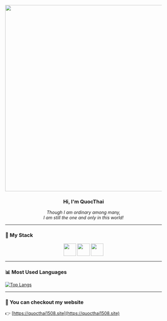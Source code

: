<p align="center">
  <img src="[https://i.imgur.com/YOUR_IMAGE.png](https://camo.githubusercontent.com/a8aca94558ab38ed024d56854122770b82972de472cea5fd80816e73c6140867/68747470733a2f2f692e696d6775722e636f6d2f493554305a696e2e6a706567)" width="600"/>
</p>

<h3 align="center">Hi, I'm <strong>QuocThai</strong></h3>
<p align="center"><em>Though I am ordinary among many,<br/>I am still the one and only in this world!</em></p>

---

### 🧰 My Stack

<p align="center">
  <img src="https://cdn.jsdelivr.net/gh/devicons/devicon/icons/vscode/vscode-original.svg" width="40"/>
  <img src="https://cdn.jsdelivr.net/gh/devicons/devicon/icons/linux/linux-original.svg" width="40"/>
  <img src="https://cdn.jsdelivr.net/gh/devicons/devicon/icons/github/github-original.svg" width="40"/>
</p>

---

### 📊 Most Used Languages

[![Top Langs](https://github-readme-stats.vercel.app/api/top-langs/?username=WuThanhDieu&layout=compact&theme=tokyonight)](https://github.com/qthai1508)

---

### 🔗 You can checkout my website

👉 [https://quocthai1508.site](https://quocthai1508.site)
